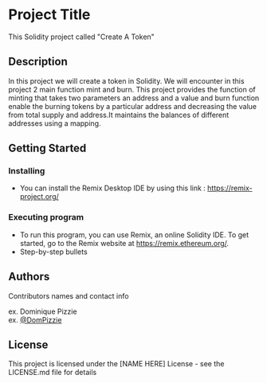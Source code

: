 # Project Title
This Solidity project called "Create A Token" 

## Description
In this project we will create a token in Solidity. We will encounter in this project 2 main function mint and burn. This project provides the function of minting that takes two parameters an address and a value and burn function enable the burning tokens by a particular address and decreasing the value from total supply and address.It maintains the balances of different addresses using a mapping.

## Getting Started

### Installing
* You can install the Remix Desktop IDE by using this link : https://remix-project.org/

### Executing program

* To run this program, you can use Remix, an online Solidity IDE. To get started, go to the Remix website at https://remix.ethereum.org/.
* Step-by-step bullets

## Authors

Contributors names and contact info

ex. Dominique Pizzie  
ex. [@DomPizzie](https://twitter.com/dompizzie)


## License

This project is licensed under the [NAME HERE] License - see the LICENSE.md file for details
